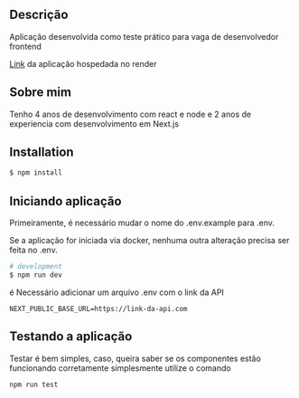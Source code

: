 ## Descrição

Aplicação desenvolvida como teste prático para vaga de desenvolvedor frontend

[Link](https://frontend-challenge-gules.vercel.app/) da aplicação hospedada no render

## Sobre mim

Tenho 4 anos de desenvolvimento com react e node e 2 anos de experiencia com desenvolvimento em Next.js

## Installation

```bash
$ npm install
```

## Iniciando aplicação

Primeiramente, é necessário mudar o nome do .env.example para .env.

Se a aplicação for iniciada via docker, nenhuma outra alteração precisa ser feita no .env.

```bash
# development
$ npm run dev
```

é Necessário adicionar um arquivo .env com o link da API

```
NEXT_PUBLIC_BASE_URL=https://link-da-api.com
```

## Testando a aplicação

Testar é bem simples, caso, queira saber se os componentes estão funcionando corretamente simplesmente utilize o comando

```
npm run test
```
